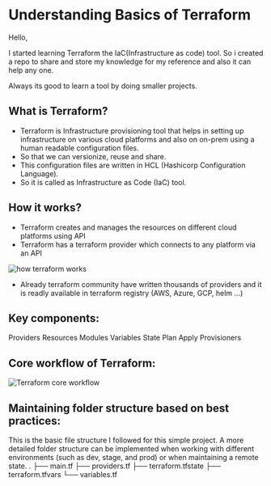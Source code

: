# Understanding Basics of Terraform

Hello,

I started learning Terraform the IaC(Infrastructure as code) tool. So i created a repo to share and store my knowledge for my reference and also it can help any one.

Always its good to learn a tool by doing smaller projects.

## What is Terraform?
- Terraform is Infrastructure provisioning tool that helps in setting up infrastructure on various cloud   platforms and also on on-prem using a human readable configuration files.
- So that we can versionize, reuse and share.
- This configuration files are written in HCL (Hashicorp Configuration Language).
- So it is called as Infrastructure as Code (IaC) tool.

## How it works?
- Terraform creates and manages the resources on different cloud platforms using API
- Terraform has a terraform provider which connects to any platform via an API

![how terraform works](https://developer.hashicorp.com/_next/image?url=https%3A%2F%2Fcontent.hashicorp.com%2Fapi%2Fassets%3Fproduct%3Dterraform%26version%3Drefs%252Fheads%252Fv1.10%26asset%3Dwebsite%252Fimg%252Fdocs%252Fintro-terraform-apis.png%26width%3D2048%26height%3D644&w=3840&q=75&dpl=dpl_p4Nysqhotjj446Y8D3yNpvqRTsq9)

- Already terraform community have written thousands of providers and it is readly available in terraform registry (AWS, Azure, GCP, helm ...)

## Key components:

Providers
Resources
Modules
Variables
State
Plan
Apply
Provisioners

## Core workflow of Terraform:


![Terraform core workflow](https://developer.hashicorp.com/_next/image?url=https%3A%2F%2Fcontent.hashicorp.com%2Fapi%2Fassets%3Fproduct%3Dterraform%26version%3Drefs%252Fheads%252Fv1.10%26asset%3Dwebsite%252Fimg%252Fdocs%252Fintro-terraform-workflow.png%26width%3D2038%26height%3D1773&w=3840&q=75&dpl=dpl_p4Nysqhotjj446Y8D3yNpvqRTsq9)

## Maintaining folder structure based on best practices:

This is the basic file structure I followed for this simple project. A more detailed folder structure can be implemented when working with different environments (such as dev, stage, and prod) or when maintaining a remote state.
.
├── main.tf
├── providers.tf
├── terraform.tfstate
├── terraform.tfvars
└── variables.tf



